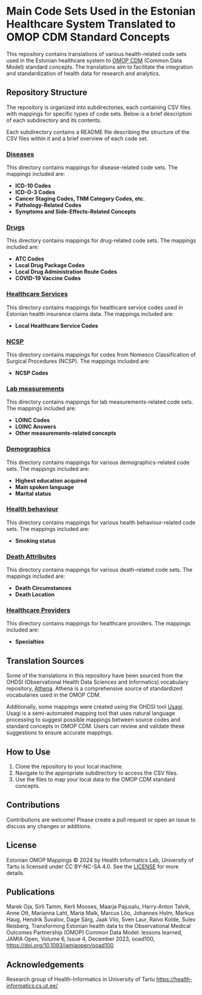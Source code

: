 # Main Code Sets Used in the Estonian Healthcare System Translated to OMOP CDM Standard Concepts

This repository contains translations of various health-related code sets used in the Estonian healthcare system to [OMOP CDM](https://ohdsi.github.io/CommonDataModel/index.html) (Common Data Model) standard concepts. 
The translations aim to facilitate the integration and standardization of health data for research and analytics.

## Repository Structure

The repository is organized into subdirectories, each containing CSV files with mappings for specific types of code sets. 
Below is a brief description of each subdirectory and its contents.

Each subdirectory contains a README file describing the structure of the CSV files within it and a brief overview of each code set.


### [Diseases](diseases)

This directory contains mappings for disease-related code sets. 
The mappings included are:

- **ICD-10 Codes** 
- **ICD-O-3 Codes** 
- **Cancer Staging Codes, TNM Category Codes, etc.** 
- **Pathology-Related Codes** 
- **Symptoms and Side-Effects-Related Concepts**


### [Drugs](drugs)

This directory contains mappings for drug-related code sets. 
The mappings included are:

- **ATC Codes**
- **Local Drug Package Codes**
- **Local Drug Administration Route Codes** 
- **COVID-19 Vaccine Codes**


### [Healthcare Services](healthcare_services)

This directory contains mappings for healthcare service codes used in Estonian health insurance claims data. 
The mappings included are:

- **Local Healthcare Service Codes**


### [NCSP](ncsp)

This directory contains mappings for codes from Nomesco Classification of Surgical Procedures (NCSP). 
The mappings included are:

- **NCSP Codes**


### [Lab measurements](lab_measurements)

This directory contains mappings for lab measurements-related code sets. 
The mappings included are:

- **LOINC Codes**
- **LOINC Answers**
- **Other measurements-related concepts**


### [Demographics](demographics)

This directory contains mappings for various demographics-related code sets.
The mappings included are:

- **Highest education acquired** 
- **Main spoken language** 
- **Marital status** 


### [Health behaviour](health_behaviour)

This directory contains mappings for various health behaviour-related code sets.
The mappings included are:

- **Smoking status** 


### [Death Attributes](death_attributes)

This directory contains mappings for various death-related code sets.
The mappings included are:

- **Death Circumstances** 
- **Death Location** 


### [Healthcare Providers](healthcare_providers)

This directory contains mappings for healthcare providers.
The mappings included are:

- **Specialties** 



## Translation Sources

Some of the translations in this repository have been sourced from the OHDSI (Observational Health Data Sciences and Informatics) vocabulary repository, [Athena](https://athena.ohdsi.org/search-terms/start). 
Athena is a comprehensive source of standardized vocabularies used in the OMOP CDM.

Additionally, some mappings were created using the OHDSI tool [Usagi](https://ohdsi.github.io/Usagi/). 
Usagi is a semi-automated mapping tool that uses natural language processing to suggest possible mappings between source codes and standard concepts in OMOP CDM. 
Users can review and validate these suggestions to ensure accurate mappings.

## How to Use

1. Clone the repository to your local machine.
2. Navigate to the appropriate subdirectory to access the CSV files.
3. Use the files to map your local data to the OMOP CDM standard concepts.

## Contributions

Contributions are welcome! Please create a pull request or open an issue to discuss any changes or additions.

## License

Estonian OMOP Mappings © 2024 by Health Informatics Lab, University of Tartu is licensed under CC BY-NC-SA 4.0. See the [LICENSE](LICENSE.txt) for more details.

## Publications
Marek Oja, Sirli Tamm, Kerli Mooses, Maarja Pajusalu, Harry-Anton Talvik, Anne Ott, Marianna Laht, Maria Malk, Marcus Lõo, Johannes Holm, Markus Haug, Hendrik Šuvalov, Dage Särg, Jaak Vilo, Sven Laur, Raivo Kolde, Sulev Reisberg, Transforming Estonian health data to the Observational Medical Outcomes Partnership (OMOP) Common Data Model: lessons learned, JAMIA Open, Volume 6, Issue 4, December 2023, ooad100, https://doi.org/10.1093/jamiaopen/ooad100

## Acknowledgements

Research group of Health-Informatics in University of Tartu https://health-informatics.cs.ut.ee/